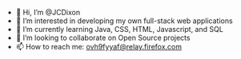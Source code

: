 - 👋 Hi, I’m @JCDixon
- 👀 I’m interested in developing my own full-stack web applications
- 🌱 I’m currently learning Java, CSS, HTML, Javascript, and SQL
- 💞️ I’m looking to collaborate on Open Source projects 
- 📫 How to reach me: ovh9fyyaf@relay.firefox.com

<!---
JCDixon/JCDixon is a ✨ special ✨ repository because its `README.md` (this file) appears on your GitHub profile.
You can click the Preview link to take a look at your changes.
--->
